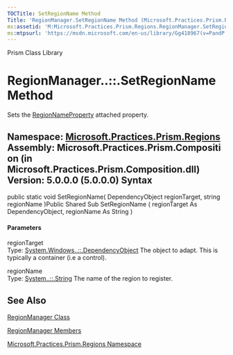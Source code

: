 ```yaml
---
TOCTitle: SetRegionName Method
Title: 'RegionManager.SetRegionName Method (Microsoft.Practices.Prism.Regions)'
ms:assetid: 'M:Microsoft.Practices.Prism.Regions.RegionManager.SetRegionName(System.Windows.DependencyObject,System.String)'
ms:mtpsurl: 'https://msdn.microsoft.com/en-us/library/Gg418967(v=PandP.50)'
---
```


Prism Class Library

RegionManager..::.SetRegionName Method
======================================

Sets the [RegionNameProperty](https://msdn.microsoft.com/f:microsoft.practices.prism.regions.regionmanager.regionnameproperty) attached property.

**Namespace:** [Microsoft.Practices.Prism.Regions](https://msdn.microsoft.com/n:microsoft.practices.prism.regions)
**Assembly:** Microsoft.Practices.Prism.Composition (in Microsoft.Practices.Prism.Composition.dll) Version: 5.0.0.0 (5.0.0.0)
Syntax
------

<span id="syntaxToggle"></span>public static void SetRegionName( DependencyObject regionTarget, string regionName )Public Shared Sub SetRegionName ( regionTarget As DependencyObject, regionName As String )
#### Parameters

regionTarget  
Type: [System.Windows..::.DependencyObject](http://msdn2.microsoft.com/en-us/library/ms589309)
The object to adapt. This is typically a container (i.e a control).

regionName  
Type: [System..::.String](http://msdn2.microsoft.com/en-us/library/s1wwdcbf)
The name of the region to register.

See Also
--------

<span id="seeAlsoToggle"></span>
[RegionManager Class](https://msdn.microsoft.com/t:microsoft.practices.prism.regions.regionmanager)

[RegionManager Members](https://msdn.microsoft.com/allmembers.t:microsoft.practices.prism.regions.regionmanager)

[Microsoft.Practices.Prism.Regions Namespace](https://msdn.microsoft.com/n:microsoft.practices.prism.regions)
